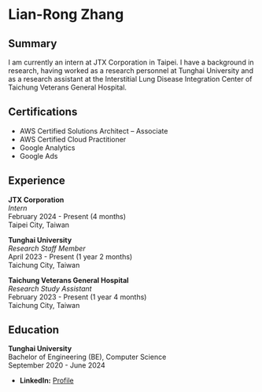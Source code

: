 # Lian-Rong Zhang

## Summary

I am currently an intern at JTX Corporation in Taipei. I have a background in research, having worked as a research personnel at Tunghai University and as a research assistant at the Interstitial Lung Disease Integration Center of Taichung Veterans General Hospital.

## Certifications

- AWS Certified Solutions Architect – Associate
- AWS Certified Cloud Practitioner
- Google Analytics
- Google Ads



## Experience

**JTX Corporation**  
*Intern*  
February 2024 - Present (4 months)  
Taipei City, Taiwan

**Tunghai University**  
*Research Staff Member*  
April 2023 - Present (1 year 2 months)  
Taichung City, Taiwan

**Taichung Veterans General Hospital**  
*Research Study Assistant*  
February 2023 - Present (1 year 4 months)  
Taichung City, Taiwan

## Education

**Tunghai University**  
Bachelor of Engineering (BE), Computer Science  
September 2020 - June 2024


- **LinkedIn:** [Profile](www.linkedin.com/in/lienjung-chang-a80901293)
